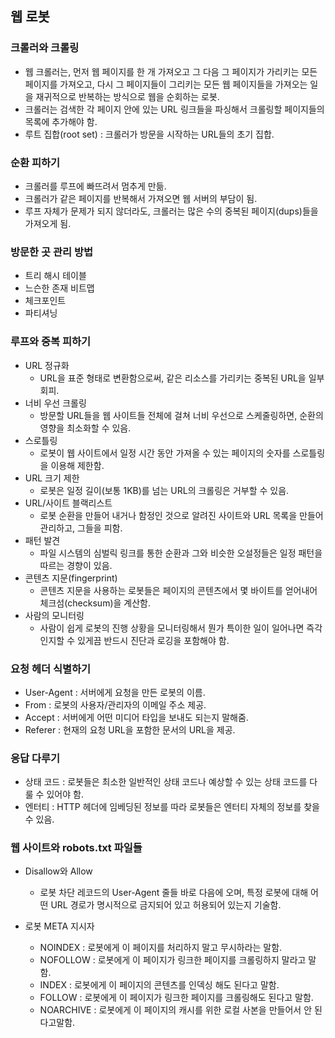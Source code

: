 ## 웹 로봇

### 크롤러와 크롤링

- 웹 크롤러는, 먼저 웹 페이지를 한 개 가져오고 그 다음 그 페이지가 가리키는 모든 페이지를 가져오고, 다시 그 페이지들이 그리키는 모든 웹 페이지들을 가져오는 일을 재귀적으로 반복하는 방식으로 웹을 순회하는 로봇.
- 크롤러는 검색한 각 페이지 안에 있는 URL 링크들을 파싱해서 크롤링할 페이지들의 목록에 추가해야 함.
- 루트 집합(root set) : 크롤러가 방문을 시작하는 URL들의 초기 집합.

### 순환 피하기

- 크롤러를 루프에 빠뜨려서 멈추게 만듦.
- 크롤러가 같은 페이지를 반복해서 가져오면 웹 서버의 부담이 됨.
- 루프 자체가 문제가 되지 않더라도, 크롤러는 많은 수의 중복된 페이지(dups)들을 가져오게 됨.

### 방문한 곳 관리 방법

- 트리 해시 테이블
- 느슨한 존재 비트맵
- 체크포인트
- 파티셔닝

### 루프와 중복 피하기

- URL 정규화
    - URL을 표준 형태로 변환함으로써, 같은 리소스를 가리키는 중복된 URL을 일부 회피.
- 너비 우선 크롤링
    - 방문할 URL들을 웹 사이트들 전체에 걸쳐 너비 우선으로 스케줄링하면, 순환의 영향을 최소화할 수 있음.
- 스로틀링
    - 로봇이 웹 사이트에서 일정 시간 동안 가져올 수 있는 페이지의 숫자를 스로틀링을 이용해 제한함.
- URL 크기 제한
    - 로봇은 일정 길이(보통 1KB)를 넘는 URL의 크롤링은 거부할 수 있음.
- URL/사이트 블랙리스트
    - 로봇 순환을 만들어 내거나 함정인 것으로 알려진 사이트와 URL 목록을 만들어 관리하고, 그들을 피함.
- 패턴 발견
    - 파일 시스템의 심벌릭 링크를 통한 순환과 그와 비슷한 오설정들은 일정 패턴을 따르는 경향이 있음.
- 콘텐츠 지문(fingerprint)
    - 콘텐츠 지문을 사용하는 로봇들은 페이지의 콘텐츠에서 몇 바이트를 얻어내어 체크섬(checksum)을 계산함.
- 사람의 모니터링
    - 사람이 쉽게 로봇의 진행 상황을 모니터링해서 뭔가 특이한 일이 일어나면 즉각 인지할 수 있게끔 반드시 진단과 로깅을 포함해야 함.

### 요청 헤더 식별하기

- User-Agent : 서버에게 요청을 만든 로봇의 이름.
- From : 로봇의 사용자/관리자의 이메일 주소 제공.
- Accept : 서버에게 어떤 미디어 타입을 보내도 되는지 말해줌.
- Referer : 현재의 요청 URL을 포함한 문서의 URL을 제공.

### 응답 다루기

- 상태 코드 : 로봇들은 최소한 일반적인 상태 코드나 예상할 수 있는 상태 코드를 다룰 수 있어야 함.
- 엔터티 : HTTP 헤더에 임베딩된 정보를 따라 로봇들은 엔터티 자체의 정보를 찾을 수 있음.

### 웹 사이트와 robots.txt 파일들

- Disallow와 Allow 
    - 로봇 차단 레코드의 User-Agent 줄들 바로 다음에 오며, 특정 로봇에 대해 어떤 URL 경로가 명시적으로 금지되어 있고 허용되어 있는지 기술함.
 
- 로봇 META 지시자
    - NOINDEX : 로봇에게 이 페이지를 처리하지 말고 무시하라는 말함.
    - NOFOLLOW : 로봇에게 이 페이지가 링크한 페이지를 크롤링하지 말라고 말함.
    - INDEX : 로봇에게 이 페이지의 콘텐츠를 인덱싱 해도 된다고 말함.
    - FOLLOW : 로봇에게 이 페이지가 링크한 페이지를 크롤링해도 된다고 말함.
    - NOARCHIVE : 로봇에게 이 페이지의 캐시를 위한 로컬 사본을 만들어서 안 된다고말함.

